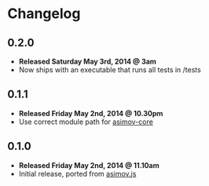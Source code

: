 # Changelog

## 0.2.0

  - **Released Saturday May 3rd, 2014 @ 3am**
  - Now ships with an executable that runs all tests in /tests
  
## 0.1.1

  - **Released Friday May 2nd, 2014 @ 10.30pm**
  - Use correct module path for [asimov-core](https://github.com/adamrenklint/asimov-core)

## 0.1.0

  - **Released Friday May 2nd, 2014 @ 11.10am**
  - Initial release, ported from [asimov.js](https://github.com/adamrenklint/asimov.js)
